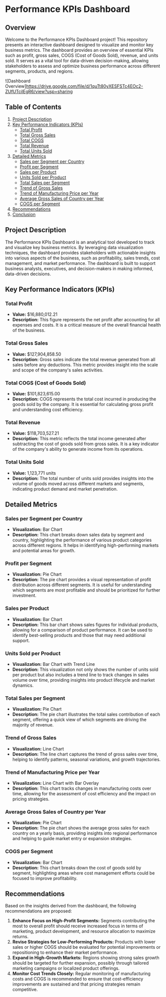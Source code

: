 # Performance KPIs Dashboard

## Overview

Welcome to the Performance KPIs Dashboard project! This repository presents an interactive dashboard designed to visualize and monitor key business metrics. The dashboard provides an overview of essential KPIs such as profit, gross sales, COGS (Cost of Goods Sold), revenue, and units sold. It serves as a vital tool for data-driven decision-making, allowing stakeholders to assess and optimize business performance across different segments, products, and regions.

![Dashboard Overview]https://drive.google.com/file/d/1quTt80yXESFSTc4EOc2-ZUfUTcilEgR6/view?usp=sharing



## Table of Contents

1. [Project Description](#project-description)
2. [Key Performance Indicators (KPIs)](#key-performance-indicators-kpis)
   - [Total Profit](#total-profit)
   - [Total Gross Sales](#total-gross-sales)
   - [Total COGS](#total-cogs)
   - [Total Revenue](#total-revenue)
   - [Total Units Sold](#total-units-sold)
3. [Detailed Metrics](#detailed-metrics)
   - [Sales per Segment per Country](#sales-per-segment-per-country)
   - [Profit per Segment](#profit-per-segment)
   - [Sales per Product](#sales-per-product)
   - [Units Sold per Product](#units-sold-per-product)
   - [Total Sales per Segment](#total-sales-per-segment)
   - [Trend of Gross Sales](#trend-of-gross-sales)
   - [Trend of Manufacturing Price per Year](#trend-of-manufacturing-price-per-year)
   - [Average Gross Sales of Country per Year](#average-gross-sales-of-country-per-year)
   - [COGS per Segment](#cogs-per-segment)
4. [Recommendations](#recommendations)
5. [Conclusion](#conclusion)

## Project Description

The Performance KPIs Dashboard is an analytical tool developed to track and visualize key business metrics. By leveraging data visualization techniques, the dashboard provides stakeholders with actionable insights into various aspects of the business, such as profitability, sales trends, cost management, and market performance. The dashboard is built to support business analysts, executives, and decision-makers in making informed, data-driven decisions.

## Key Performance Indicators (KPIs)

### Total Profit
- **Value:** $16,880,012.21
- **Description:** This figure represents the net profit after accounting for all expenses and costs. It is a critical measure of the overall financial health of the business.

### Total Gross Sales
- **Value:** $127,904,858.50
- **Description:** Gross sales indicate the total revenue generated from all sales before any deductions. This metric provides insight into the scale and scope of the company's sales activities.

### Total COGS (Cost of Goods Sold)
- **Value:** $101,823,615.00
- **Description:** COGS represents the total cost incurred in producing the goods sold by the company. It is essential for calculating gross profit and understanding cost efficiency.

### Total Revenue
- **Value:** $118,703,527.21
- **Description:** This metric reflects the total income generated after subtracting the cost of goods sold from gross sales. It is a key indicator of the company's ability to generate income from its operations.

### Total Units Sold
- **Value:** 1,123,771 units
- **Description:** The total number of units sold provides insights into the volume of goods moved across different markets and segments, indicating product demand and market penetration.

## Detailed Metrics

### Sales per Segment per Country
- **Visualization:** Bar Chart
- **Description:** This chart breaks down sales data by segment and country, highlighting the performance of various product categories across different regions. It helps in identifying high-performing markets and potential areas for growth.

### Profit per Segment
- **Visualization:** Pie Chart
- **Description:** The pie chart provides a visual representation of profit distribution across different segments. It is useful for understanding which segments are most profitable and should be prioritized for further investment.

### Sales per Product
- **Visualization:** Bar Chart
- **Description:** This bar chart shows sales figures for individual products, allowing for a comparison of product performance. It can be used to identify best-selling products and those that may need additional support.

### Units Sold per Product
- **Visualization:** Bar Chart with Trend Line
- **Description:** This visualization not only shows the number of units sold per product but also includes a trend line to track changes in sales volume over time, providing insights into product lifecycle and market dynamics.

### Total Sales per Segment
- **Visualization:** Pie Chart
- **Description:** The pie chart illustrates the total sales contribution of each segment, offering a quick view of which segments are driving the majority of revenue.

### Trend of Gross Sales
- **Visualization:** Line Chart
- **Description:** The line chart captures the trend of gross sales over time, helping to identify patterns, seasonal variations, and growth trajectories.

### Trend of Manufacturing Price per Year
- **Visualization:** Line Chart with Bar Overlay
- **Description:** This chart tracks changes in manufacturing costs over time, allowing for the assessment of cost efficiency and the impact on pricing strategies.

### Average Gross Sales of Country per Year
- **Visualization:** Pie Chart
- **Description:** The pie chart shows the average gross sales for each country on a yearly basis, providing insights into regional performance and helping to guide market entry or expansion strategies.

### COGS per Segment
- **Visualization:** Bar Chart
- **Description:** This chart breaks down the cost of goods sold by segment, highlighting areas where cost management efforts could be focused to improve profitability.

## Recommendations

Based on the insights derived from the dashboard, the following recommendations are proposed:

1. **Enhance Focus on High-Profit Segments:** Segments contributing the most to overall profit should receive increased focus in terms of marketing, product development, and resource allocation to maximize returns.
2. **Revise Strategies for Low-Performing Products:** Products with lower sales or higher COGS should be evaluated for potential improvements or repositioning to enhance their market performance.
3. **Expand in High-Growth Markets:** Regions showing strong sales growth should be targeted for further expansion, possibly through tailored marketing campaigns or localized product offerings.
4. **Monitor Cost Trends Closely:** Regular monitoring of manufacturing costs and COGS is recommended to ensure that cost-efficiency improvements are sustained and that pricing strategies remain competitive.



